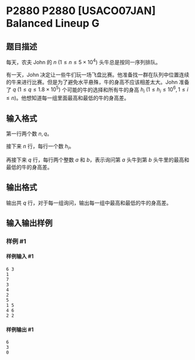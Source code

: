 # P2880 P2880 [USACO07JAN] Balanced Lineup G

## 题目描述

每天，农夫 John 的 $n\ (1\le n\le 5\times 10^4)$ 头牛总是按同一序列排队。

有一天，John 决定让一些牛们玩一场飞盘比赛。他准备找一群在队列中位置连续的牛来进行比赛。但是为了避免水平悬殊，牛的身高不应该相差太大。John 准备了 $q\ (1\le q\le 1.8\times10^5)$ 个可能的牛的选择和所有牛的身高 $h_i\ (1\le h_i\le 10^6,1\le i\le n)$。他想知道每一组里面最高和最低的牛的身高差。

## 输入格式

第一行两个数 $n,q$。

接下来 $n$ 行，每行一个数 $h_i$。

再接下来 $q$ 行，每行两个整数 $a$ 和 $b$，表示询问第 $a$ 头牛到第 $b$ 头牛里的最高和最低的牛的身高差。

## 输出格式

输出共 $q$ 行，对于每一组询问，输出每一组中最高和最低的牛的身高差。

## 输入输出样例

### 样例 #1

#### 样例输入 #1

```
6 3
1
7
3
4
2
5
1 5
4 6
2 2
```

#### 样例输出 #1

```
6
3
0
```
